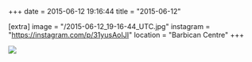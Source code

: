 +++
date = 2015-06-12 19:16:44
title = "2015-06-12"

[extra]
image = "/2015-06-12_19-16-44_UTC.jpg"
instagram = "https://instagram.com/p/31yusAoIJI"
location = "Barbican Centre"
+++

<img src="/2015-06-12_19-16-44_UTC.jpg" />
